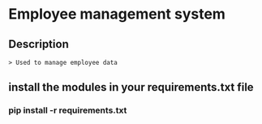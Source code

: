 # Employee management system

## Description

    > Used to manage employee data

## install the modules in your requirements.txt file

### pip install -r requirements.txt
